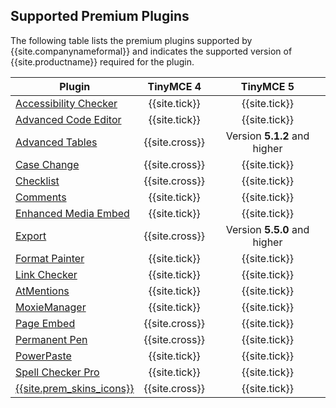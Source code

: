 ## Supported Premium Plugins

The following table lists the premium plugins supported by {{site.companynameformal}} and indicates the supported version of {{site.productname}} required for the plugin.

| Plugin                                                                     | TinyMCE 4     | TinyMCE 5     |
| -------------------------------------------------------------------------- | :-----------: | :-----------: |
| [Accessibility Checker]({{site.baseurl}}/plugins/premium/a11ychecker/)     | {{site.tick}} | {{site.tick}} |
| [Advanced Code Editor]({{site.baseurl}}/plugins/premium/advcode/)          | {{site.tick}} | {{site.tick}} |
| [Advanced Tables]({{site.baseurl}}/plugins/premium/advtable/)              | {{site.cross}} | Version **5.1.2** and higher |
| [Case Change]({{site.baseurl}}/plugins/premium/casechange/)                | {{site.cross}}| {{site.tick}} |
| [Checklist]({{site.baseurl}}/plugins/premium/checklist/)                   | {{site.cross}}| {{site.tick}} |
| [Comments]({{site.baseurl}}/plugins/premium/comments/)                     | {{site.tick}} | {{site.tick}} |
| [Enhanced Media Embed]({{site.baseurl}}/plugins/premium/mediaembed/)       | {{site.tick}} | {{site.tick}} |
| [Export]({{site.baseurl}}/plugins/premium/export/)                         | {{site.cross}} | Version **5.5.0** and higher |
| [Format Painter]({{site.baseurl}}/plugins/premium/formatpainter/)          | {{site.tick}} | {{site.tick}} |
| [Link Checker]({{site.baseurl}}/plugins/premium/linkchecker/)              | {{site.tick}} | {{site.tick}} |
| [AtMentions]({{site.baseurl}}/plugins/premium/mentions/)                   | {{site.tick}} | {{site.tick}} |
| [MoxieManager]({{site.baseurl}}/plugins/premium/moxiemanager/)             | {{site.tick}} | {{site.tick}} |
| [Page Embed]({{site.baseurl}}/plugins/premium/pageembed/)                  | {{site.cross}}| {{site.tick}} |
| [Permanent Pen]({{site.baseurl}}/plugins/premium/permanentpen/)            | {{site.cross}}| {{site.tick}} |
| [PowerPaste]({{site.baseurl}}/plugins/premium/powerpaste/)                 | {{site.tick}} | {{site.tick}} |
| [Spell Checker Pro]({{site.baseurl}}/plugins/premium/tinymcespellchecker/) | {{site.tick}} | {{site.tick}} |
| [{{site.prem_skins_icons}}]({{site.baseurl}}/enterprise/premium-skins-and-icon-packs/)|{{site.cross}}|{{site.tick}}|
